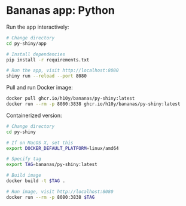 # Bananas app: Python

Run the app interactively:

```bash
# Change directory
cd py-shiny/app

# Install dependencies
pip install -r requirements.txt

# Run the app, visit http://localhost:8080
shiny run --reload --port 8080
```

Pull and run Docker image:

```bash
docker pull ghcr.io/h10y/bananas/py-shiny:latest
docker run --rm -p 8080:3838 ghcr.io/h10y/bananas/py-shiny:latest
```

Containerized version:

```bash
# Change directory
cd py-shiny

# If on MacOS X, set this
export DOCKER_DEFAULT_PLATFORM=linux/amd64

# Specify tag
export TAG=bananas/py-shiny:latest

# Build image
docker build -t $TAG .

# Run image, visit http://localhost:8080
docker run --rm -p 8080:3838 $TAG
```
